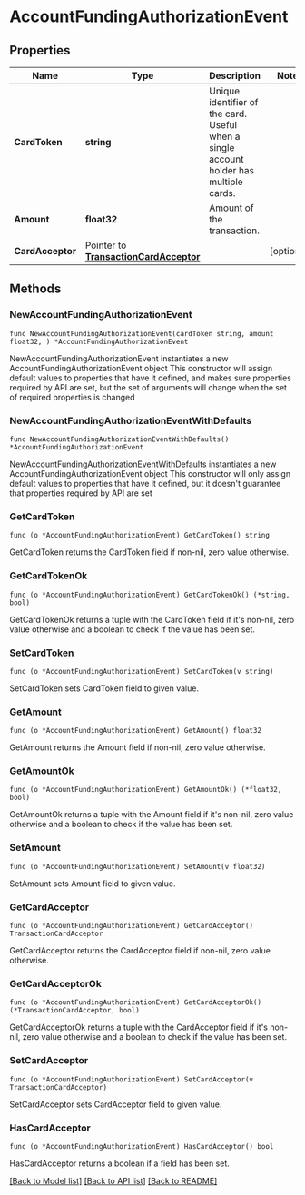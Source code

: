 # AccountFundingAuthorizationEvent

## Properties

Name | Type | Description | Notes
------------ | ------------- | ------------- | -------------
**CardToken** | **string** | Unique identifier of the card. Useful when a single account holder has multiple cards. | 
**Amount** | **float32** | Amount of the transaction. | 
**CardAcceptor** | Pointer to [**TransactionCardAcceptor**](TransactionCardAcceptor.md) |  | [optional] 

## Methods

### NewAccountFundingAuthorizationEvent

`func NewAccountFundingAuthorizationEvent(cardToken string, amount float32, ) *AccountFundingAuthorizationEvent`

NewAccountFundingAuthorizationEvent instantiates a new AccountFundingAuthorizationEvent object
This constructor will assign default values to properties that have it defined,
and makes sure properties required by API are set, but the set of arguments
will change when the set of required properties is changed

### NewAccountFundingAuthorizationEventWithDefaults

`func NewAccountFundingAuthorizationEventWithDefaults() *AccountFundingAuthorizationEvent`

NewAccountFundingAuthorizationEventWithDefaults instantiates a new AccountFundingAuthorizationEvent object
This constructor will only assign default values to properties that have it defined,
but it doesn't guarantee that properties required by API are set

### GetCardToken

`func (o *AccountFundingAuthorizationEvent) GetCardToken() string`

GetCardToken returns the CardToken field if non-nil, zero value otherwise.

### GetCardTokenOk

`func (o *AccountFundingAuthorizationEvent) GetCardTokenOk() (*string, bool)`

GetCardTokenOk returns a tuple with the CardToken field if it's non-nil, zero value otherwise
and a boolean to check if the value has been set.

### SetCardToken

`func (o *AccountFundingAuthorizationEvent) SetCardToken(v string)`

SetCardToken sets CardToken field to given value.


### GetAmount

`func (o *AccountFundingAuthorizationEvent) GetAmount() float32`

GetAmount returns the Amount field if non-nil, zero value otherwise.

### GetAmountOk

`func (o *AccountFundingAuthorizationEvent) GetAmountOk() (*float32, bool)`

GetAmountOk returns a tuple with the Amount field if it's non-nil, zero value otherwise
and a boolean to check if the value has been set.

### SetAmount

`func (o *AccountFundingAuthorizationEvent) SetAmount(v float32)`

SetAmount sets Amount field to given value.


### GetCardAcceptor

`func (o *AccountFundingAuthorizationEvent) GetCardAcceptor() TransactionCardAcceptor`

GetCardAcceptor returns the CardAcceptor field if non-nil, zero value otherwise.

### GetCardAcceptorOk

`func (o *AccountFundingAuthorizationEvent) GetCardAcceptorOk() (*TransactionCardAcceptor, bool)`

GetCardAcceptorOk returns a tuple with the CardAcceptor field if it's non-nil, zero value otherwise
and a boolean to check if the value has been set.

### SetCardAcceptor

`func (o *AccountFundingAuthorizationEvent) SetCardAcceptor(v TransactionCardAcceptor)`

SetCardAcceptor sets CardAcceptor field to given value.

### HasCardAcceptor

`func (o *AccountFundingAuthorizationEvent) HasCardAcceptor() bool`

HasCardAcceptor returns a boolean if a field has been set.


[[Back to Model list]](../README.md#documentation-for-models) [[Back to API list]](../README.md#documentation-for-api-endpoints) [[Back to README]](../README.md)


